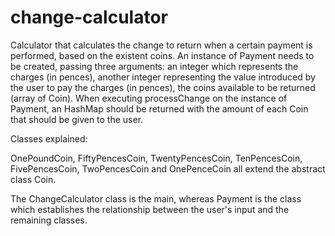 # change-calculator

Calculator that calculates the change to return when a certain payment is performed, based on the existent coins. An instance of Payment needs to be created, passing three arguments: an integer which represents the charges (in pences), another integer representing the value introduced by the user to pay the charges (in pences), the coins available to be returned (array of Coin). When executing processChange on the instance of Payment, an HashMap should be returned with the amount of each Coin that should be given to the user.

Classes explained:

OnePoundCoin, FiftyPencesCoin, TwentyPencesCoin, TenPencesCoin, FivePencesCoin, TwoPencesCoin and OnePenceCoin all extend the abstract class Coin.

The ChangeCalculator class is the main, whereas Payment is the class which establishes the relationship between the user's input and the remaining classes.
